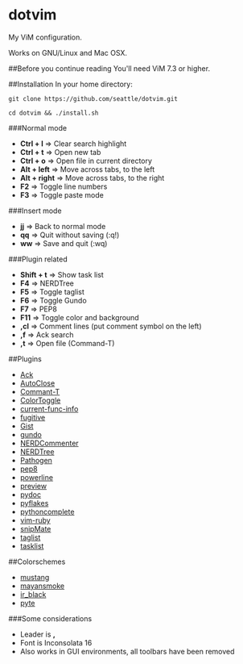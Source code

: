 # dotvim

My ViM configuration.

Works on GNU/Linux and Mac OSX.

##Before you continue reading
You'll need ViM 7.3 or higher.

##Installation
In your home directory:

    git clone https://github.com/seattle/dotvim.git

    cd dotvim && ./install.sh

###Normal mode
* **Ctrl + l** => Clear search highlight
* **Ctrl + t** => Open new tab
* **Ctrl + o** => Open file in current directory
* **Alt + left** => Move across tabs, to the left
* **Alt + right** => Move across tabs, to the right
* **F2** => Toggle line numbers
* **F3** => Toggle paste mode

###Insert mode
* **jj** => Back to normal mode
* **qq** => Quit without saving (:q!)
* **ww** => Save and quit (:wq)

###Plugin related
* **Shift + t** => Show task list
* **F4** => NERDTree
* **F5** => Toggle taglist
* **F6** => Toggle Gundo
* **F7** => PEP8
* **F11** => Toggle color and background
* **,cl** => Comment lines (put comment symbol on the left)
* **,f** => Ack search
* **,t** => Open file (Command-T)

##Plugins
* [Ack](https://github.com/mileszs/ack.vim)
* [AutoClose](https://github.com/vim-scripts/AutoClose)
* [Commant-T](http://www.vim.org/scripts/script.php?script_id=3025)
* [ColorToggle](https://github.com/saghul/vim-colortoggle)
* [current-func-info](https://github.com/tyru/current-func-info.vim)
* [fugitive](https://github.com/tpope/vim-fugitive)
* [Gist](https://github.com/vim-scripts/Gist.vim)
* [gundo](https://github.com/sjl/gundo.vim)
* [NERDCommenter](https://github.com/scrooloose/nerdcommenter)
* [NERDTree](http://www.vim.org/scripts/script.php?script_id=1658)
* [Pathogen](https://github.com/tpope/vim-pathogen)
* [pep8](https://github.com/saghul/vim-pep8)
* [powerline](https://github.com/Lokaltog/vim-powerline)
* [preview](https://github.com/greyblake/vim-preview)
* [pydoc](https://github.com/fs111/pydoc.vim)
* [pyflakes](https://github.com/mitechie/pyflakes-pathogen)
* [pythoncomplete](https://github.com/vim-scripts/pythoncomplete)
* [vim-ruby](https://github.com/vim-ruby/vim-ruby)
* [snipMate](https://github.com/msanders/snipmate.vim)
* [taglist](http://www.vim.org/scripts/script.php?script_id=273)
* [tasklist](http://www.vim.org/scripts/script.php?script_id=2607)

##Colorschemes
* [mustang](http://hcalves.deviantart.com/art/Mustang-Vim-Colorscheme-98974484)
* [mayansmoke](http://www.vim.org/scripts/script.php?script_id=3065)
* [ir_black](http://blog.toddwerth.com/entries/show/8)
* [pyte](http://www.vim.org/scripts/script.php?script_id=1492)

###Some considerations
* Leader is **,**
* Font is Inconsolata 16
* Also works in GUI environments, all toolbars have been removed

